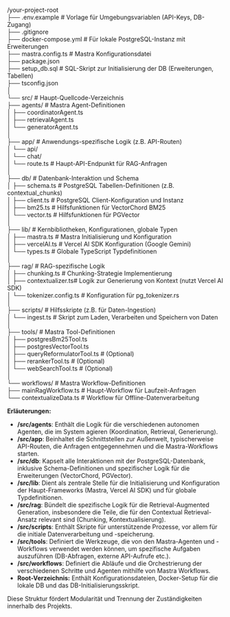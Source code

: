 /your-project-root  
├── .env.example           \# Vorlage für Umgebungsvariablen (API-Keys, DB-Zugang)  
├── .gitignore  
├── docker-compose.yml     \# Für lokale PostgreSQL-Instanz mit Erweiterungen  
├── mastra.config.ts       \# Mastra Konfigurationsdatei  
├── package.json  
├── setup\_db.sql           \# SQL-Skript zur Initialisierung der DB (Erweiterungen, Tabellen)  
├── tsconfig.json  
│  
└── src/                   \# Haupt-Quellcode-Verzeichnis  
    ├── agents/            \# Mastra Agent-Definitionen  
    │   ├── coordinatorAgent.ts  
    │   ├── retrievalAgent.ts  
    │   └── generatorAgent.ts  
    │  
    ├── app/               \# Anwendungs-spezifische Logik (z.B. API-Routen)  
    │   └── api/  
    │       └── chat/  
    │           └── route.ts \# Haupt-API-Endpunkt für RAG-Anfragen  
    │  
    ├── db/                \# Datenbank-Interaktion und Schema  
    │   ├── schema.ts      \# PostgreSQL Tabellen-Definitionen (z.B. contextual\_chunks)  
    │   ├── client.ts      \# PostgreSQL Client-Konfiguration und Instanz  
    │   ├── bm25.ts        \# Hilfsfunktionen für VectorChord BM25  
    │   └── vector.ts      \# Hilfsfunktionen für PGVector  
    │  
    ├── lib/               \# Kernbibliotheken, Konfigurationen, globale Typen  
    │   ├── mastra.ts      \# Mastra Initialisierung und Konfiguration  
    │   ├── vercelAI.ts    \# Vercel AI SDK Konfiguration (Google Gemini)  
    │   └── types.ts       \# Globale TypeScript Typdefinitionen  
    │  
    ├── rag/               \# RAG-spezifische Logik  
    │   ├── chunking.ts    \# Chunking-Strategie Implementierung  
    │   ├── contextualizer.ts\# Logik zur Generierung von Kontext (nutzt Vercel AI SDK)  
    │   └── tokenizer.config.ts \# Konfiguration für pg\_tokenizer.rs  
    │  
    ├── scripts/           \# Hilfsskripte (z.B. für Daten-Ingestion)  
    │   └── ingest.ts      \# Skript zum Laden, Verarbeiten und Speichern von Daten  
    │  
    ├── tools/             \# Mastra Tool-Definitionen  
    │   ├── postgresBm25Tool.ts  
    │   ├── postgresVectorTool.ts  
    │   ├── queryReformulatorTool.ts \# (Optional)  
    │   ├── rerankerTool.ts          \# (Optional)  
    │   └── webSearchTool.ts         \# (Optional)  
    │  
    └── workflows/         \# Mastra Workflow-Definitionen  
        ├── mainRagWorkflow.ts   \# Haupt-Workflow für Laufzeit-Anfragen  
        └── contextualizeData.ts \# Workflow für Offline-Datenverarbeitung

**Erläuterungen:**

* **/src/agents**: Enthält die Logik für die verschiedenen autonomen Agenten, die im System agieren (Koordination, Retrieval, Generierung).  
* **/src/app**: Beinhaltet die Schnittstellen zur Außenwelt, typischerweise API-Routen, die Anfragen entgegennehmen und die Mastra-Workflows starten.  
* **/src/db**: Kapselt alle Interaktionen mit der PostgreSQL-Datenbank, inklusive Schema-Definitionen und spezifischer Logik für die Erweiterungen (VectorChord, PGVector).  
* **/src/lib**: Dient als zentrale Stelle für die Initialisierung und Konfiguration der Haupt-Frameworks (Mastra, Vercel AI SDK) und für globale Typdefinitionen.  
* **/src/rag**: Bündelt die spezifische Logik für die Retrieval-Augmented Generation, insbesondere die Teile, die für den Contextual Retrieval-Ansatz relevant sind (Chunking, Kontextualisierung).  
* **/src/scripts**: Enthält Skripte für unterstützende Prozesse, vor allem für die initiale Datenverarbeitung und \-speicherung.  
* **/src/tools**: Definiert die Werkzeuge, die von den Mastra-Agenten und \-Workflows verwendet werden können, um spezifische Aufgaben auszuführen (DB-Abfragen, externe API-Aufrufe etc.).  
* **/src/workflows**: Definiert die Abläufe und die Orchestrierung der verschiedenen Schritte und Agenten mithilfe von Mastra Workflows.  
* **Root-Verzeichnis:** Enthält Konfigurationsdateien, Docker-Setup für die lokale DB und das DB-Initialisierungsskript.

Diese Struktur fördert Modularität und Trennung der Zuständigkeiten innerhalb des Projekts.